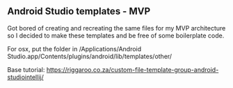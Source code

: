 ## Android Studio templates - MVP
Got bored of creating and recreating the same files for my MVP architecture so I decided to make these templates and be free of some boilerplate code.

For osx, put the folder in /Applications/Android Studio.app/Contents/plugins/android/lib/templates/other/

Base tutorial: https://riggaroo.co.za/custom-file-template-group-android-studiointellij/
